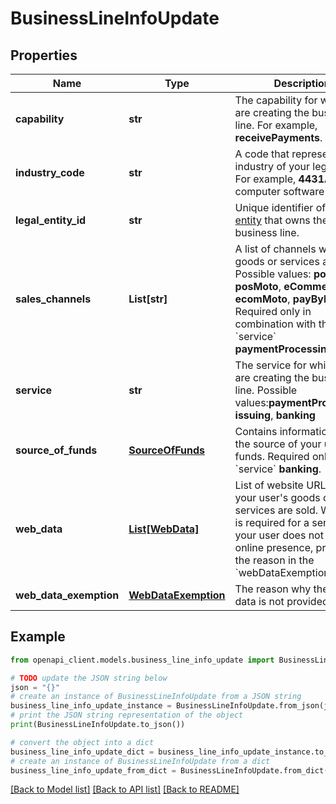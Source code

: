 # BusinessLineInfoUpdate


## Properties

Name | Type | Description | Notes
------------ | ------------- | ------------- | -------------
**capability** | **str** | The capability for which you are creating the business line. For example, **receivePayments**. | [optional] 
**industry_code** | **str** | A code that represents the industry of your legal entity. For example, **4431A** for computer software stores. | [optional] 
**legal_entity_id** | **str** | Unique identifier of the [legal entity](https://docs.adyen.com/api-explorer/#/legalentity/latest/post/legalEntities__resParam_id) that owns the business line. | [optional] 
**sales_channels** | **List[str]** | A list of channels where goods or services are sold.  Possible values: **pos**, **posMoto**, **eCommerce**, **ecomMoto**, **payByLink**.  Required only in combination with the &#x60;service&#x60; **paymentProcessing**. | [optional] 
**service** | **str** | The service for which you are creating the business line.  Possible values:**paymentProcessing**, **issuing**, **banking** | 
**source_of_funds** | [**SourceOfFunds**](SourceOfFunds.md) | Contains information about the source of your user&#39;s funds. Required only for the &#x60;service&#x60; **banking**. | [optional] 
**web_data** | [**List[WebData]**](WebData.md) | List of website URLs where your user&#39;s goods or services are sold. When this is required for a service but your user does not have an online presence, provide the reason in the &#x60;webDataExemption&#x60; object. | [optional] 
**web_data_exemption** | [**WebDataExemption**](WebDataExemption.md) | The reason why the web data is not provided. | [optional] 

## Example

```python
from openapi_client.models.business_line_info_update import BusinessLineInfoUpdate

# TODO update the JSON string below
json = "{}"
# create an instance of BusinessLineInfoUpdate from a JSON string
business_line_info_update_instance = BusinessLineInfoUpdate.from_json(json)
# print the JSON string representation of the object
print(BusinessLineInfoUpdate.to_json())

# convert the object into a dict
business_line_info_update_dict = business_line_info_update_instance.to_dict()
# create an instance of BusinessLineInfoUpdate from a dict
business_line_info_update_from_dict = BusinessLineInfoUpdate.from_dict(business_line_info_update_dict)
```
[[Back to Model list]](../README.md#documentation-for-models) [[Back to API list]](../README.md#documentation-for-api-endpoints) [[Back to README]](../README.md)


